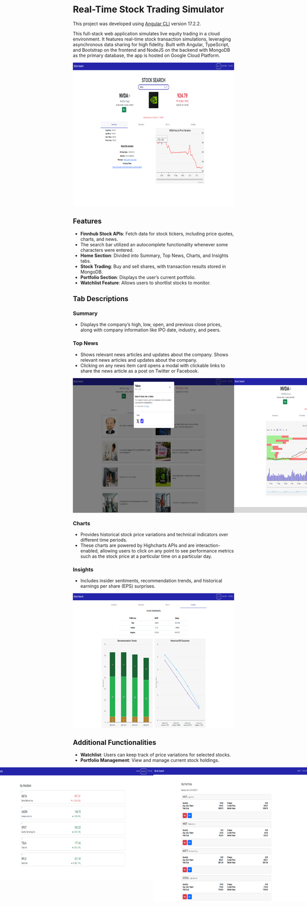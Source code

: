 # Real-Time Stock Trading Simulator

This project was developed using [Angular CLI](https://github.com/angular/angular-cli) version 17.2.2.

This full-stack web application simulates live equity trading in a cloud environment. It features real-time stock transaction simulations, leveraging asynchronous data sharing for high fidelity. Built with Angular, TypeScript, and Bootstrap on the frontend and NodeJS on the backend with MongoDB as the primary database, the app is hosted on Google Cloud Platform.

<img src="images/1.png" alt="Home Section" width="850" height="450">

## Features
- **Finnhub Stock APIs**: Fetch data for stock tickers, including price quotes, charts, and news.
- The search bar utilized an autocomplete functionality whenever some characters were entered.
- **Home Section**: Divided into Summary, Top News, Charts, and Insights tabs.
- **Stock Trading**: Buy and sell shares, with transaction results stored in MongoDB.
- **Portfolio Section**: Displays the user’s current portfolio.
- **Watchlist Feature**: Allows users to shortlist stocks to monitor.

## Tab Descriptions

### Summary
- Displays the company’s high, low, open, and previous close prices, along with company information like IPO date, industry, and peers.

### Top News
- Shows relevant news articles and updates about the company. Shows relevant news articles and updates about the company.
- Clicking on any news item card opens a modal with clickable links to share the news article as a post on Twitter or Facebook.

<div style="display: flex;">
  <img src="images/2.png" width="800" height="420">
  <img src="images/3.png" width="800" height="420">
</div>

### Charts
- Provides historical stock price variations and technical indicators over different time periods.
- These charts are powered by Highcharts APIs and are interaction-enabled, allowing users to click on any point to see performance metrics such as the stock price at a particular time on a particular day.

### Insights
- Includes insider sentiments, recommendation trends, and historical earnings per share (EPS) surprises.
<img src="images/4.png" width="800" height="420">

## Additional Functionalities
- **Watchlist**: Users can keep track of price variations for selected stocks.
- **Portfolio Management**: View and manage current stock holdings.

<div style="display: flex; justify-content: center;">
  <img src="images/5.png" width="800" height="350">
  <img src="images/6.png" width="800" height="420">
</div>
